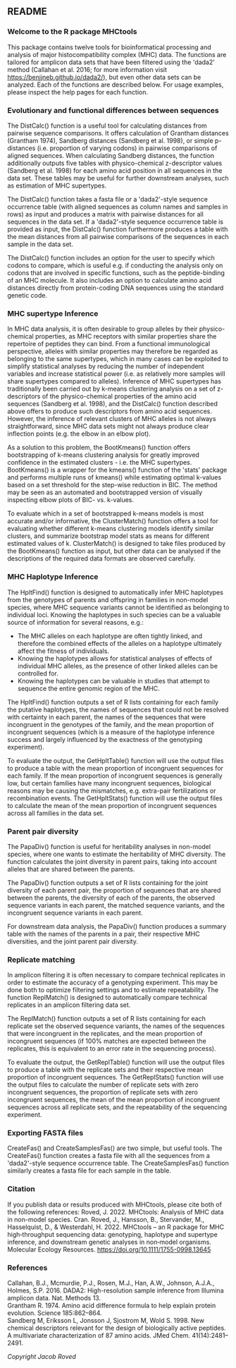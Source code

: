 ## README  

### Welcome to the R package MHCtools  

This package contains twelve tools for bioinformatical processing and analysis of major histocompatibility complex (MHC) data. The functions are tailored for amplicon data sets that have been filtered using the 'dada2' method (Callahan et al. 2016; for more information visit <https://benjjneb.github.io/dada2/>), but even other data sets can be analyzed. Each of the functions are described below. For usage examples, please inspect the help pages for each function.  
  
### Evolutionary and functional differences between sequences  

The DistCalc() function is a useful tool for calculating distances from pairwise sequence comparisons. It offers calculation of Grantham distances (Grantham 1974), Sandberg distances (Sandberg et al. 1998), or simple p-distances (i.e. proportion of varying codons) in pairwise comparisons of aligned sequences. When calculating Sandberg distances, the function additionally outputs five tables with physico-chemical z-descriptor values (Sandberg et al. 1998) for each amino acid position in all sequences in the data set. These tables may be useful for further downstream analyses, such as estimation of MHC supertypes.  

The DistCalc() function takes a fasta file or a 'dada2'-style sequence occurrence table (with aligned sequences as column names and samples in rows) as input and produces a matrix with pairwise distances for all sequences in the data set. If a 'dada2'-style sequence occurrence table is provided as input, the DistCalc() function furthermore produces a table with the mean distances from all pairwise comparisons of the sequences in each sample in the data set.  

The DistCalc() function includes an option for the user to specify which codons to compare, which is useful e.g. if conducting the analysis only on codons that are involved in specific functions, such as the peptide-binding of an MHC molecule. It also includes an option to calculate amino acid distances directly from protein-coding DNA sequences using the standard genetic code.  
  
### MHC supertype Inference 

In MHC data analysis, it is often desirable to group alleles by their physico-chemical properties, as MHC receptors with similar properties share the repertoire of peptides they can bind. From a functional immunological perspective, alleles with similar properties may therefore be regarded as belonging to the same supertypes, which in many cases can be exploited to simplify statistical analyses by reducing the number of independent variables and increase statistical power (i.e. as relatively more samples will share supertypes compared to alleles). Inference of MHC supertypes has traditionally been carried out by k-means clustering analysis on a set of z-descriptors of the physico-chemical properties of the amino acid sequences (Sandberg et al. 1998), and the DistCalc() function described above offers to produce such descriptors from amino acid sequences. However, the inference of relevant clusters of MHC alleles is not always straightforward, since MHC data sets might not always produce clear inflection points (e.g. the elbow in an elbow plot). 

As a solution to this problem, the BootKmeans() function offers bootstrapping of k-means clustering analysis for greatly improved confidence in the estimated clusters - i.e. the MHC supertypes. BootKmeans() is a wrapper for the kmeans() function of the 'stats' package and performs multiple runs of kmeans() while estimating optimal k-values based on a set threshold for the step-wise reduction in BIC. The method may be seen as an automated and bootstrapped version of visually inspecting elbow plots of BIC- vs. k-values.

To evaluate which in a set of bootstrapped k-means models is most accurate and/or informative, the ClusterMatch() function offers a tool for evaluating whether different k-means clustering models identify similar clusters, and summarize bootstrap model stats as means for different estimated values of k. ClusterMatch() is designed to take files produced by the BootKmeans() function as input, but other data can be analysed if the descriptions of the required data formats are observed carefully. 
  
### MHC Haplotype Inference  

The HpltFind() function is designed to automatically infer MHC haplotypes from the genotypes of parents and offspring in families in non-model species, where MHC sequence variants cannot be identified as belonging to individual loci. Knowing the haplotypes in such species can be a valuable source of information for several reasons, e.g.:  

* The MHC alleles on each haplotype are often tightly linked, and therefore the combined effects of the alleles on a haplotype ultimately affect the fitness of individuals.  
* Knowing the haplotypes allows for statistical analyses of effects of individual MHC alleles, as the presence of other linked alleles can be controlled for.  
* Knowing the haplotypes can be valuable in studies that attempt to sequence the entire genomic region of the MHC.  

The HpltFind() function outputs a set of R lists containing for each family the putative haplotypes, the names of sequences that could not be resolved with certainty in each parent, the names of the sequences that were incongruent in the genotypes of the family, and the mean proportion of incongruent sequences (which is a measure of the haplotype inference success and largely influenced by the exactness of the genotyping experiment).  

To evaluate the output, the GetHpltTable() function will use the output files to produce a table with the mean proportion of incongruent sequences for each family. If the mean proportion of incongruent sequences is generally low, but certain families have many incongruent sequences, biological reasons may be causing the mismatches, e.g. extra-pair fertilizations or recombination events. The GetHpltStats() function will use the output files to calculate the mean of the mean proportion of incongruent sequences across all families in the data set.  
  
### Parent pair diversity  

The PapaDiv() function is useful for heritability analyses in non-model species, where one wants to estimate the heritability of MHC diversity. The function calculates the joint diversity in parent pairs, taking into account alleles that are shared between the parents.  

The PapaDiv() function outputs a set of R lists containing for the joint diversity of each parent pair, the proportion of sequences that are shared between the parents, the diversity of each of the parents, the observed sequence variants in each parent, the matched sequence variants, and the incongruent sequence variants in each parent.  

For downstream data analysis, the PapaDiv() function produces a summary table with the names of the parents in a pair, their respective MHC diversities, and the joint parent pair diversity.  
  
### Replicate matching  

In amplicon filtering it is often necessary to compare technical replicates in order to estimate the accuracy of a genotyping experiment. This may be done both to optimize filtering settings and to estimate repeatability. The function ReplMatch() is designed to automatically compare technical replicates in an amplicon filtering data set.  

The ReplMatch() function outputs a set of R lists containing for each replicate set the observed sequence variants, the names of the sequences that were incongruent in the replicates, and the mean proportion of incongruent sequences (if 100% matches are expected between the replicates, this is equivalent to an error rate in the sequencing process).  

To evaluate the output, the GetReplTable() function will use the output files to produce a table with the replicate sets and their respective mean proportion of incongruent sequences. The GetReplStats() function will use the output files to calculate the number of replicate sets with zero incongruent sequences, the proportion of replicate sets with zero incongruent sequences, the mean of the mean proportion of incongruent sequences across all replicate sets, and the repeatability of the sequencing experiment.  
  
### Exporting FASTA files  

CreateFas() and CreateSamplesFas() are two simple, but useful tools. The CreateFas() function creates a fasta file with all the sequences from a 'dada2'-style sequence occurrence table. The CreateSamplesFas() function similarly creates a fasta file for each sample in the table.  
  
### Citation
  
If you publish data or results produced with MHCtools, please cite both of the following references: 
Roved, J. 2022. MHCtools: Analysis of MHC data in non-model species. Cran. 
Roved, J., Hansson, B., Stervander, M., Hasselquist, D., & Westerdahl, H. 2022. MHCtools – an R package for MHC high‐throughput sequencing data: genotyping, haplotype and supertype inference, and downstream genetic analyses in non‐model organisms. Molecular Ecology Resources. https://doi.org/10.1111/1755-0998.13645  

### References  

Callahan, B.J., Mcmurdie, P.J., Rosen, M.J., Han, A.W., Johnson, A.J.A., Holmes, S.P. 2016. DADA2: High-resolution sample inference from Illumina amplicon data. Nat. Methods 13.  
Grantham R. 1974. Amino acid difference formula to help explain protein evolution. Science 185:862–864.  
Sandberg M, Eriksson L, Jonsson J, Sjostrom M, Wold S. 1998. New chemical descriptors relevant for the design of biologically active peptides. A multivariate characterization of 87 amino acids. JMed Chem. 41(14):2481–2491.  
  
*Copyright Jacob Roved*  
